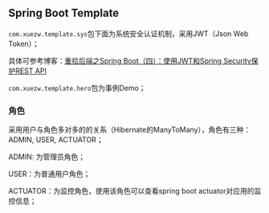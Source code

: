 ## Spring Boot Template

`com.xuezw.template.sys`包下面为系统安全认证机制，采用JWT（Json Web Token）；

具体可参考博客：[重拾后端之Spring Boot（四）：使用JWT和Spring Security保护REST API](http://www.jianshu.com/p/6307c89fe3fa)

`com.xuezw.template.hero`包为事例Demo；

### 角色

采用用户与角色多对多的的关系（Hibernate的ManyToMany），角色有三种：ADMIN, USER, ACTUATOR；

ADMIN: 为管理员角色；

USER：为普通用户角色；

ACTUATOR：为监控角色，使用该角色可以查看spring boot actuator对应用的监控信息；


